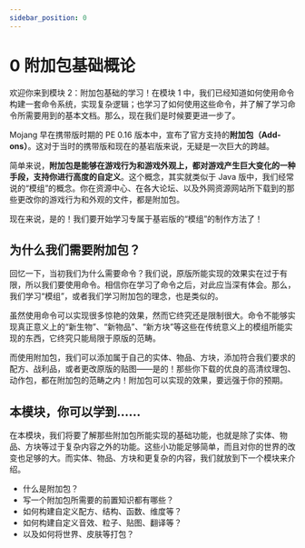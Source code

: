 ```yaml
---
sidebar_position: 0
---
```


# 0 附加包基础概论

欢迎你来到模块 2：附加包基础的学习！在模块 1 中，我们已经知道如何使用命令构建一套命令系统，实现复杂逻辑；也学习了如何使用这些命令，并了解了学习命令所需要用到的基本文档。那么，现在我们是时候要更进一步了。

Mojang 早在携带版时期的 PE 0.16 版本中，宣布了官方支持的**附加包（Add-ons）**。这对于当时的携带版和现在的基岩版来说，无疑是一次巨大的跨越。

简单来说，**附加包是能够在游戏行为和游戏外观上，都对游戏产生巨大变化的一种手段，支持你进行高度的自定义**。这个概念，其实就类似于 Java 版中，我们经常说的“模组”的概念。你在资源中心、在各大论坛、以及外网资源网站所下载到的那些更改你的游戏行为和外观的文件，都是附加包。

现在来说，是的！我们要开始学习专属于基岩版的“模组”的制作方法了！

## 为什么我们需要附加包？

回忆一下，当初我们为什么需要命令？我们说，原版所能实现的效果实在过于有限，所以我们要使用命令。相信你在学习了命令之后，对此应当深有体会。那么，我们学习“模组”，或者我们学习附加包的理念，也是类似的。

虽然使用命令可以实现很多惊艳的效果，然而它终究还是限制很大。命令不能够实现真正意义上的“新生物”、“新物品”、“新方块”等这些在传统意义上的模组所能实现的东西，它终究只能局限于原版的范畴。

而使用附加包，我们可以添加属于自己的实体、物品、方块，添加符合我们要求的配方、战利品，或者更改原版的贴图——是的！那些你下载的优良的高清纹理包、动作包，都在附加包的范畴之内！附加包可以实现的效果，要远强于你的预期。

## 本模块，你可以学到……

在本模块，我们将要了解那些附加包所能实现的基础功能，也就是除了实体、物品、方块等过于复杂内容之外的功能。这些小功能足够简单，而且对你的世界的改变也足够的大。而实体、物品、方块和更复杂的内容，我们就放到下一个模块来介绍。

- 什么是附加包？
- 写一个附加包所需要的前置知识都有哪些？
- 如何构建自定义配方、结构、函数、维度等？
- 如何构建自定义音效、粒子、贴图、翻译等？
- 以及如何将世界、皮肤等打包？
